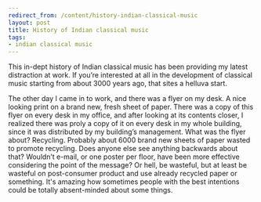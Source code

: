 ```yaml
---
redirect_from: /content/history-indian-classical-music
layout: post
title: History of Indian classical music
tags:
- indian classical music
---
```

This in-dept history of Indian classical music has been providing my latest distraction at work. If you’re interested at all in the development of classical music starting from about 3000 years ago, that sites a helluva start.

The other day I came in to work, and there was a flyer on my desk. A nice looking print on a brand new, fresh sheet of paper. There was a copy of this flyer on every desk in my office, and after looking at its contents closer, I realized there was proly a copy of it on every desk in my whole building, since it was distributed by my building’s management. What was the flyer about? Recycling. Probably about 6000 brand new sheets of paper wasted to promote recycling. Does anyone else see anything backwards about that? Wouldn’t e-mail, or one poster per floor, have been more effective considering the point of the message? Or hell, be wasteful, but at least be wasteful on post-consumer product and use already recycled paper or something. It's amazing how sometimes people with the best intentions could be totally absent-minded about some things. 
